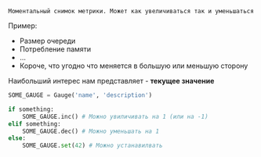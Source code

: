 	Моментальный снимок метрики. Может как увеличиваться так и уменьшаться


Пример:
- Размер очереди
- Потребление памяти
- ...
- Короче, что угодно что меняется в большую или меньшую сторону

Наибольший интерес нам представляет - **текущее значение**

```python
SOME_GAUGE = Gauge('name', 'description')

if something: 
	SOME_GAUGE.inc() # Можно увиличивать на 1 (или на -1)
elif something:
	SOME_GAUGE.dec() # Можно уменьшать на 1
else:
	SOME_GAUGE.set(42) # Можно устанавилвать
```

